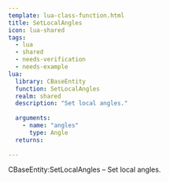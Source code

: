```yaml
---
template: lua-class-function.html
title: SetLocalAngles
icon: lua-shared
tags:
  - lua
  - shared
  - needs-verification
  - needs-example
lua:
  library: CBaseEntity
  function: SetLocalAngles
  realm: shared
  description: "Set local angles."
  
  arguments:
    - name: "angles"
      type: Angle
  returns:
    
---
```


<div class="lua__search__keywords">
CBaseEntity:SetLocalAngles &#x2013; Set local angles.
</div>
